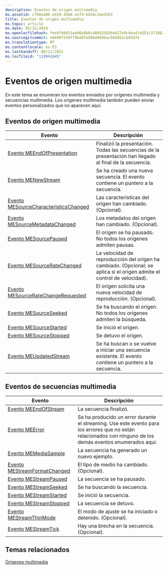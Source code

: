 ```yaml
---
description: Eventos de origen multimedia
ms.assetid: c7b6ea86-e919-45b8-a1f9-bd18c3aed163
title: Eventos de origen multimedia
ms.topic: article
ms.date: 05/31/2018
ms.openlocfilehash: fee97d0d13aa96b4b0c480535836e827e9cdea47a551c371082d71a65c1c8021
ms.sourcegitcommit: e6600f550f79bddfe58bd4696ac50dd52cb03d7e
ms.translationtype: MT
ms.contentlocale: es-ES
ms.lasthandoff: 08/11/2021
ms.locfileid: "119941645"
---
```

# <a name="media-source-events"></a>Eventos de origen multimedia

En este tema se enumeran los eventos enviados por orígenes multimedia y secuencias multimedia. Los orígenes multimedia también pueden enviar eventos personalizados que no aparecen aquí.

## <a name="media-source-events"></a>Eventos de origen multimedia



| Evento                                                                      | Descripción                                                                                      |
|----------------------------------------------------------------------------|--------------------------------------------------------------------------------------------------|
| [Evento MEEndOfPresentation](meendofpresentation.md)                       | Finalizó la presentación. Todas las secuencias de la presentación han llegado al final de la secuencia.      |
| [Evento MENewStream](menewstream.md)                                       | Se ha creado una nueva secuencia. El evento contiene un puntero a la secuencia.                            |
| [Evento MESourceCharacteristicsChanged](mesourcecharacteristicschanged.md) | Las características del origen han cambiado. (Opcional).                                      |
| [Evento MESourceMetadataChanged](mesourcemetadatachanged.md)               | Los metadatos del origen han cambiado. (Opcional).                                                   |
| [Evento MESourcePaused](mesourcepaused.md)                                 | El origen se ha pausado. No todos los orígenes admiten pausas.                                          |
| [Evento MESourceRateChanged](mesourceratechanged.md)                       | La velocidad de reproducción del origen ha cambiado. (Opcional; se aplica si el origen admite el control de velocidad). |
| [Evento MESourceRateChangeRequested](mesourceratechangerequested.md)       | El origen solicita una nueva velocidad de reproducción. (Opcional).                                        |
| [Evento MESourceSeeked](mesourceseeked.md)                                 | Se ha buscando el origen. No todos los orígenes admiten la búsqueda.                                          |
| [Evento MESourceStarted](mesourcestarted.md)                               | Se inició el origen.                                                                          |
| [Evento MESourceStopped](mesourcestopped.md)                               | Se detuvo el origen.                                                                          |
| [Evento MEUpdatedStream](meupdatedstream.md)                               | Se ha buscan o se vuelve a iniciar una secuencia existente. El evento contiene un puntero a la secuencia.         |



 

## <a name="media-stream-events"></a>Eventos de secuencias multimedia



| Evento                                                    | Descripción                                                                                                                    |
|----------------------------------------------------------|--------------------------------------------------------------------------------------------------------------------------------|
| [Evento MEEndOfStream](meendofstream.md)                 | La secuencia finalizó.                                                                                                              |
| [Evento MEError](meerror.md)                             | Se ha producido un error durante el streaming. Use este evento para los errores que no están relacionados con ninguno de los demás eventos enumerados aquí. |
| [Evento MEMediaSample](memediasample.md)                 | La secuencia ha generado un nuevo ejemplo.                                                                                         |
| [Evento MEStreamFormatChanged](mestreamformatchanged.md) | El tipo de medio ha cambiado. (Opcional).                                                                                        |
| [Evento MEStreamPaused](mestreampaused.md)               | La secuencia se ha pausado.                                                                                                         |
| [Evento MEStreamSeeked](mestreamseeked.md)               | Se ha buscando la secuencia.                                                                                                         |
| [Evento MEStreamStarted](mestreamstarted.md)             | Se inició la secuencia.                                                                                                        |
| [Evento MEStreamStopped](mestreamstopped.md)             | La secuencia se detuvo.                                                                                                        |
| [Evento MEStreamThinMode](mestreamthinmode.md)           | El modo de ajuste se ha iniciado o detenido. (Opcional).                                                                              |
| [Evento MEStreamTick](mestreamtick.md)                   | Hay una brecha en la secuencia. (Opcional).                                                                                      |



 

## <a name="related-topics"></a>Temas relacionados

<dl> <dt>

[Orígenes multimedia](media-sources.md)
</dt> </dl>

 

 



